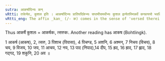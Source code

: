 ```yaml
---
sutra: आकर्षादिभ्यः कन्
vRtti: तत्रेत्येव, कुशल इति । आकर्षादिभ्यः प्रातिपदिकेभ्यः सप्तमीसमर्थेभ्यः कुशल इत्येतस्मिन्नर्थे कन्प्रत्ययो भवति ॥
vRtti_eng: The affix _kan_ (/- क) comes in the sense of 'versed therein, skilled therein', after the nominal stems _akarsha_ &c, being in the seventh case in construction.
---
```

Thus आकर्षे कुशलः = आकर्षकः, त्सरुकः. Another reading has आकष (Bohtlingk).

1 आकर्ष (आकष), 2, त्सरु, 3 पिशाच (पिपासा), 4 पिचण्ड, 5 अशनि, 6 अश्मन्, 7 निचय (विचय), 8 चय, 9 विजय, 10 जय, 11 आचय, 12 नय, 13 पाद (निपाद),14 दीप, 15 ह्रद, 16 ह्राद, 17 ह्लाद, 18 गद्गद, 19 शकुनि, 20 अव ॥

